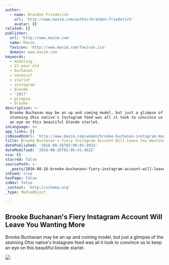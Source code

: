 ```yaml
---
author:
  - name: Brandon Friederich
    url: 'http://www.maxim.com/author/brandon-friederich'
    avatar: {}
related: []
publisher:
  url: 'http://www.maxim.com'
  name: Maxim
  favicon: 'http://www.maxim.com/favicon.ico'
  domain: www.maxim.com
keywords:
  - modeling
  - 21-year-old
  - buchanan
  - swimsuit
  - starlet
  - instagram
  - blonde
  - '2017'
  - glimpse
  - brooke
description: >-
  Brooke Buchanan may be an up and coming model, but just a glimpse of the
  stunning Ohio native's Instagram feed was all it took to convince us to keep
  an eye on this beautiful blonde starlet.
inLanguage: en
app_links: []
isBasedOnUrl: 'http://www.maxim.com/women/brooke-buchanan-instagram-model-2016-8'
title: Brooke Buchanan's Fiery Instagram Account Will Leave You Wanting More
datePublished: '2016-08-26T02:06:05.993Z'
dateModified: '2016-08-26T02:05:41.462Z'
via: {}
starred: false
sourcePath: >-
  _posts/2016-08-26-brooke-buchanans-fiery-instagram-account-will-leave-you-wan.md
inFeed: true
hasPage: false
inNav: false
_context: 'http://schema.org'
_type: MediaObject

---
```

<article style=""><h1>Brooke Buchanan's Fiery Instagram Account Will Leave You Wanting More</h1><p>Brooke Buchanan may be an up and coming model, but just a glimpse of the stunning Ohio native's Instagram feed was all it took to convince us to keep an eye on this beautiful blonde starlet.</p><img src="http://a1.files.maxim.com/image/upload/c_fit,cs_srgb,h_1200,w_1200/MTQxMDMxNjczNDgyNDU0NjAy.png" /></article>